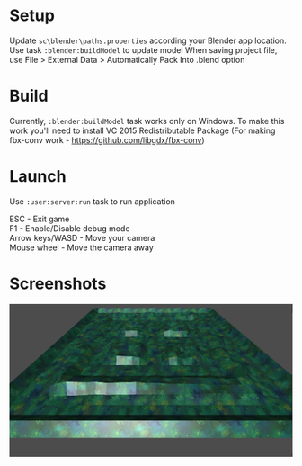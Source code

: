 Setup
=====
Update `sc\blender\paths.properties` according your Blender app location. Use task `:blender:buildModel` to update model
When saving project file, use File > External Data > Automatically Pack Into .blend option

Build
=====
Currently, `:blender:buildModel` task works only on Windows. To make this work you'll need to install VC 2015
Redistributable Package (For making fbx-conv work - https://github.com/libgdx/fbx-conv)

Launch
======
Use `:user:server:run` task to run application  

ESC - Exit game  
F1 - Enable/Disable debug mode  
Arrow keys/WASD - Move your camera  
Mouse wheel - Move the camera away  

Screenshots
===========
![screenshot-example](/demo/screenshot-1.png)